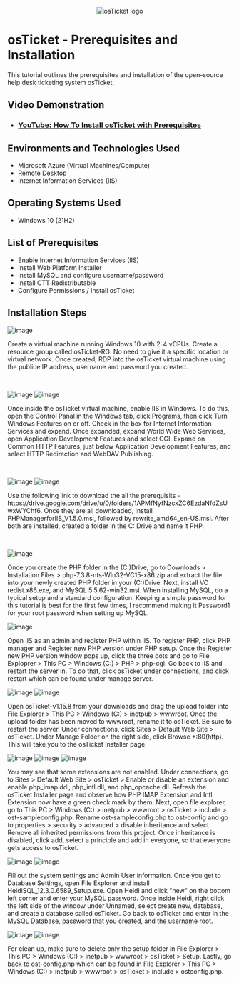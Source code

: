 <p align="center">
<img src="https://i.imgur.com/Clzj7Xs.png" alt="osTicket logo"/>
</p>

<h1>osTicket - Prerequisites and Installation</h1>
This tutorial outlines the prerequisites and installation of the open-source help desk ticketing system osTicket.<br />


<h2>Video Demonstration</h2>

- ### [YouTube: How To Install osTicket with Prerequisites](https://www.youtube.com)

<h2>Environments and Technologies Used</h2>

- Microsoft Azure (Virtual Machines/Compute)
- Remote Desktop
- Internet Information Services (IIS)

<h2>Operating Systems Used </h2>

- Windows 10</b> (21H2)

<h2>List of Prerequisites</h2>

- Enable Internet Information Services (IIS)
- Install Web Platform Installer
- Install MySQL and configure username/password
- Install CTT Redistributable 
- Configure Permissions / Install osTicket

<h2>Installation Steps</h2>

<p>
  
![image](https://github.com/user-attachments/assets/675a9298-f055-49f2-9341-079ccdba044e)


</p>
<p>
  Create a virtual machine running Windows 10 with 2-4 vCPUs.  Create a resource group called osTicket-RG. No need to give it a specific location or virtual network. Once created, RDP into the osTicket virtual machine using the publice IP address, username and password you created. 
</p>
<br />

<p>
  
![image](https://github.com/user-attachments/assets/4b6cc43f-3d82-44e6-a942-9b62a25504fb)
![image](https://github.com/user-attachments/assets/436e532d-32d0-4aa3-87d7-6aff98082f3a)

</p>
<p>
Once inside the osTicket virtual machine, enable IIS in Windows. To do this, open the Control Panal in the Windows tab, click Programs, then click Turn Windows Features on or off. Check in the box for Internet Information Services and expand. Once expanded, expand World Wide Web Services, open Application Development Features and select CGI. Expand on Common HTTP Features, just below Application Development Features, and select HTTP Redirection and WebDAV Publishing. 
</p>
<br />

![image](https://github.com/user-attachments/assets/cfe7a4b7-63eb-47b5-b530-c4e101e42005)
![image](https://github.com/user-attachments/assets/357a842b-cade-42b9-9ccb-36d557b47c7b)

</p>
<p>
Use the following link to download the all the prerequisits - https://drive.google.com/drive/u/0/folders/1APMfNyfNzcxZC6EzdaNfdZsUwxWYChf6. Once they are all downloaded, Install PHPManagerforIIS_V1.5.0.msi, followed by rewrite_amd64_en-US.msi. After both are installed, created a folder in the C: Drive and name it PHP. 
</p>
<br />

![image](https://github.com/user-attachments/assets/d4ee92ed-8cc9-4cf8-be2d-f7ba43a53807)



Once you create the PHP folder in the (C:)Drive, go to Downloads > Installation Files > php-7.3.8-nts-Win32-VC15-x86.zip and extract the file into your newly created PHP folder in your (C:)Drive. Next, install VC redist.x86.exe, and MySQL 5.5.62-win32.msi. When installing MySQL, do a typical setup and a standard configuration. Keeping a simple password for this tutorial is best for the first few times, I recommend making it Password1 for your root password when setting up MySQL. 

![image](https://github.com/user-attachments/assets/3219d292-d096-4681-9ba5-68dfcb180185)


Open IIS as an admin and register PHP within IIS. To register PHP, click PHP manager and Register new PHP version under PHP setup. Once the Register new PHP version window pops up, click the three dots and go to File Exploprer > This PC > Windows (C:) > PHP > php-cgi. Go back to IIS and restart the server in. To do that, click osTicket under connections, and click restart which can be found under manage server. 

![image](https://github.com/user-attachments/assets/d61b5d26-03e8-486f-8e9e-0ac609cf284e)
![image](https://github.com/user-attachments/assets/5e574c2c-896d-46fd-82df-be5b8c60581b)



Open osTicket-v1.15.8 from your downloads and drag the upload folder into File Explorer > This PC > Windows (C:) > inetpub > wwwroot. Once the upload folder has been moved to wwwroot, rename it to osTicket. Be sure to restart the server. Under connections, click Sites > Default Web Site > osTicket. Under Manage Folder on the right side, click Browse *:80(http). This will take you to the osTicket Installer page. 

![image](https://github.com/user-attachments/assets/520a8632-6944-473d-8110-970c112912bb)
![image](https://github.com/user-attachments/assets/fa578f4f-e932-48ca-bd8b-6e5a1730332c)
![image](https://github.com/user-attachments/assets/1f33df63-cf51-4d8f-a898-bfa4cd59d0c3)



You may see that some extensions are not enabled. Under connections, go to Sites > Default Web Site > osTicket > Enable or disable an extension and enable php_imap.ddl, php_intl.dll, and php_opcache.dll. Refresh the osTicket Installer page and observe how PHP IMAP Extension and Intl Extension now have a green check mark by them. Next, open file explorer, go to This PC > Windows (C:) > inetpub > wwwroot > osTicket > include > ost-sampleconfig.php. Rename ost-sampleconfig.php to ost-config and go to properties > security > advanced > disable inheritance and select Remove all inherited permissions from this project. Once inheritance is disabled, click add, select a principle and add in everyone, so that everyone gets access to osTicket. 

![image](https://github.com/user-attachments/assets/9a1c89b1-08eb-4aa8-a43f-283b83cfa21c)
![image](https://github.com/user-attachments/assets/f5afe729-dd94-4dc0-9b67-a36765a424dc)

Fill out the system settings and Admin User information. Once you get to Database Settings, open File Explorer and install HeidiSQL_12.3.0.6589_Setup.exe. Open Heidi and click "new" on the bottom left corner and enter your MySQL password. Once inside Heidi, right click the left side of the window under Unnamed, select create new, database, and create a database called osTicket. Go back to osTicket and enter in the MySQL Database, password that you created, and the username root. 

![image](https://github.com/user-attachments/assets/2341dc0e-2541-4f64-ad73-18949f32f3be)
![image](https://github.com/user-attachments/assets/b24444ef-cc47-4135-aaa4-f788be0fc3c9)


For clean up, make sure to delete only the setup folder in File Explorer > This PC > Windows (C:) > inetpub > wwwroot > osTicket > Setup. Lastly, go back to ost-config.php which can be found in File Explorer > This PC > Windows (C:) > inetpub > wwwroot > osTicket > include > ostconfig.php. 
